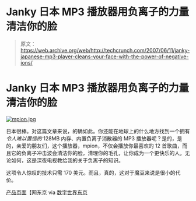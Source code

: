 # Janky 日本 MP3 播放器用负离子的力量清洁你的脸

> 原文：<https://web.archive.org/web/http://techcrunch.com/2007/06/11/janky-japanese-mp3-player-cleans-your-face-with-the-power-of-negative-ions/>

# Janky 日本 MP3 播放器用负离子的力量清洁你的脸

[![mpion.jpg](img/046107f86172424d6be1961a0c9aee4d.png)](https://web.archive.org/web/20201029230213/http://old.crunchgear.com/wp-content/uploads/mpion.jpg "mpion.jpg")

日本很棒。对这篇文章来说，的确如此。你还能在地球上的什么地方找到一个拥有*令人难以置信的* 128MB 内存、内置负离子消散器的 MP3 播放器呢？是的，是的，亲爱的朋友们，这个播放器，mpion，不仅会播放你最喜欢的 12 首歌曲，而且它的负离子冲击波会清洁你的脸，清理你的毛孔，让你成为一个更快乐的人。无论如何，这是深夜电视教给我的关于负离子的知识。

这项令人惊叹的技术只需 170 美元。而且，真的，这对于魔豆来说是很小的代价。

[产品页面](https://web.archive.org/web/20201029230213/http://www.netyokocho.jp/cupid/goods/N-0013/)【网东京 via [数字世界东京](https://web.archive.org/web/20201029230213/http://www.digitalworldtokyo.com/index.php/digital_tokyo/articles/japanese_mp3_player_blasts_out_facials_too/)